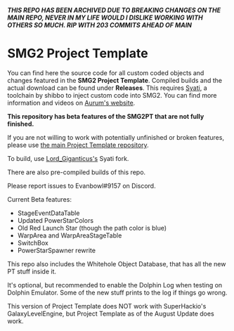 ***THIS REPO HAS BEEN ARCHIVED DUE TO BREAKING CHANGES ON THE MAIN REPO, NEVER IN MY LIFE WOULD I DISLIKE WORKING WITH OTHERS SO MUCH. RIP WITH 203 COMMITS AHEAD OF MAIN***


# SMG2 Project Template
You can find here the source code for all custom coded objects and changes featured in the **SMG2 Project Template**. Compiled builds and the actual download can be found under **Releases**. This requires [Syati](https://github.com/shibbo/Syati), a toolchain by shibbo to inject custom code into SMG2.
You can find more information and videos on [Aurum's website](https://aurumsmods.com/#project-template).

**This repository has beta features of the SMG2PT that are not fully finished.**

If you are not willing to work with potentially unfinished or broken features, please use [the main Project Template repository](https://github.com/SunakazeKun/SMG2-Project-Template).

To build, use [Lord_Giganticus's](https://github.com/Lord-Giganticus/Syati) Syati fork.

There are also pre-compiled builds of this repo.

Please report issues to Evanbowl#9157 on Discord.

Current Beta features:<br />
- StageEventDataTable<br />
- Updated PowerStarColors<br />
- Old Red Launch Star (though the path color is blue)<br />
- WarpArea and WarpAreaStageTable<br />
- SwitchBox <br />
- PowerStarSpawner rewrite <br />

This repo also includes the Whitehole Object Database, that has all the new PT stuff inside it.

It's optional, but recommended to enable the Dolphin Log when testing on Dolphin Emulator. Some of the new stuff prints to the log if things go wrong.

This version of Project Template does NOT work with SuperHackio's GalaxyLevelEngine, but Project Template as of the August Update does work.
